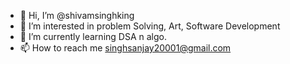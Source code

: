 - 👋 Hi, I’m @shivamsinghking
- 👀 I’m interested in problem Solving, Art, Software Development
- 🌱 I’m currently learning DSA n algo.
- 📫 How to reach me singhsanjay20001@gmail.com

<!---
shivamsinghking/shivamsinghking is a ✨ special ✨ repository because its `README.md` (this file) appears on your GitHub profile.
You can click the Preview link to take a look at your changes.
--->

